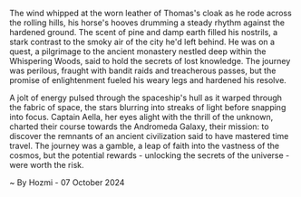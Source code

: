 
The wind whipped at the worn leather of Thomas's cloak as he rode across the rolling hills, his horse's hooves drumming a steady rhythm against the hardened ground. The scent of pine and damp earth filled his nostrils, a stark contrast to the smoky air of the city he'd left behind. He was on a quest, a pilgrimage to the ancient monastery nestled deep within the Whispering Woods, said to hold the secrets of lost knowledge. The journey was perilous, fraught with bandit raids and treacherous passes, but the promise of enlightenment fueled his weary legs and hardened his resolve. 

A jolt of energy pulsed through the spaceship's hull as it warped through the fabric of space, the stars blurring into streaks of light before snapping into focus. Captain Aella, her eyes alight with the thrill of the unknown, charted their course towards the Andromeda Galaxy, their mission: to discover the remnants of an ancient civilization said to have mastered time travel. The journey was a gamble, a leap of faith into the vastness of the cosmos, but the potential rewards - unlocking the secrets of the universe - were worth the risk.  

~ By Hozmi - 07 October 2024
